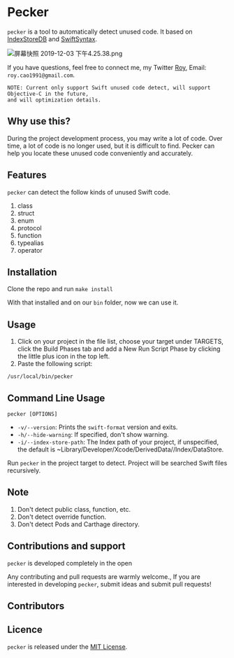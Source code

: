 # Pecker

`pecker` is a tool to automatically detect unused code. It based on [IndexStoreDB](https://github.com/apple/indexstore-db.git) and [SwiftSyntax](https://github.com/apple/swift-syntax.git).

![屏幕快照 2019-12-03 下午4.25.38.png](https://upload-images.jianshu.io/upload_images/2086987-29c1e983fb5b604b.png?imageMogr2/auto-orient/strip%7CimageView2/2/w/1240)

If you have questions, feel free to connect me, my Twitter [Roy](https://twitter.com/home), Email: `roy.cao1991@gmail.com`. 

```
NOTE: Current only support Swift unused code detect, will support Objective-C in the future,
and will optimization details.
```

## Why use this?

During the project development process, you may write a lot of code. Over time, a lot of code is no longer used, but it is difficult to find. Pecker can help you locate these unused code conveniently and accurately.

## Features
`pecker` can detect the follow kinds of unused Swift code.

1. class
2. struct
3. enum
4. protocol
5. function
6. typealias
7. operator

## Installation

Clone the repo and run `make install`

With that installed and on our `bin` folder, now we can use it.

## Usage

1. Click on your project in the file list, choose your target under TARGETS, click the Build Phases tab and add a New Run Script Phase by clicking the little plus icon in the top left.
2. Paste the following script:

  `/usr/local/bin/pecker`
  
  
## Command Line Usage

```
pecker [OPTIONS]

```

* `-v/--version`: Prints the `swift-format` version and exits.
* `-h/--hide-warning`: If specified, don't show warning.
* `-i/--index-store-path`: The Index path of your project, if unspecified, the default is ~Library/Developer/Xcode/DerivedData/<target>/Index/DataStore.

Run `pecker` in the project target to detect. Project will be searched Swift files recursively.

## Note
1. Don't detect public class, function, etc.
2. Don't detect override function.
3. Don't detect Pods and Carthage directory.
  
## Contributions and support

`pecker` is developed completely in the open

Any contributing and pull requests are warmly welcome., If you are interested in developing `pecker`, submit ideas and submit pull requests!

## Contributors

## Licence
`pecker` is released under the [MIT License](https://opensource.org/licenses/MIT).


